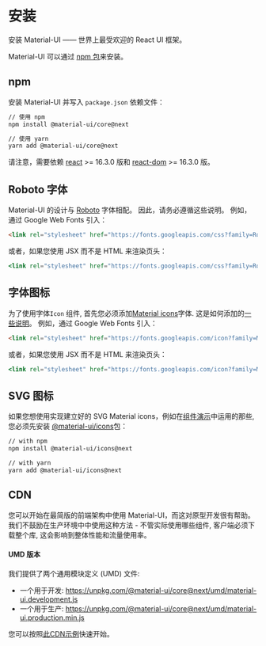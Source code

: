 # 安装

<p class="description">安装 Material-UI —— 世界上最受欢迎的 React UI 框架。</p>

Material-UI 可以通过 [npm 包](https://www.npmjs.com/package/@material-ui/core)来安装。

## npm

安装 Material-UI 并写入 `package.json` 依赖文件：

```sh
// 使用 npm
npm install @material-ui/core@next

// 使用 yarn
yarn add @material-ui/core@next
```

请注意，需要依赖 [react](https://www.npmjs.com/package/react) >= 16.3.0 版和 [react-dom](https://www.npmjs.com/package/react-dom) >= 16.3.0 版。

## Roboto 字体

Material-UI 的设计与 [Roboto](https://fonts.google.com/specimen/Roboto) 字体相配。 因此，请务必遵循这些说明。 例如，通过 Google Web Fonts 引入：

```html
<link rel="stylesheet" href="https://fonts.googleapis.com/css?family=Roboto:300,400,500">
```

或者，如果您使用 JSX 而不是 HTML 来渲染页头：

```jsx
<link rel="stylesheet" href="https://fonts.googleapis.com/css?family=Roboto:300,400,500" />
```

## 字体图标

为了使用字体`Icon` 组件, 首先您必须添加[Material icons](https://material.io/tools/icons/)字体. 这是如何添加的[一些说明](/style/icons/#font-icons)。 例如，通过 Google Web Fonts 引入：

```html
<link rel="stylesheet" href="https://fonts.googleapis.com/icon?family=Material+Icons">
```

或者，如果您使用 JSX 而不是 HTML 来渲染页头：

```jsx
<link rel="stylesheet" href="https://fonts.googleapis.com/icon?family=Material+Icons" />
```

## SVG 图标

如果您想使用实现建立好的 SVG Material icons，例如在[组件演示](/demos/app-bar/)中运用的那些, 您必须先安装 [@material-ui/icons](https://www.npmjs.com/package/@material-ui/icons)包：

```sh
// with npm
npm install @material-ui/icons@next

// with yarn
yarn add @material-ui/icons@next
```

## CDN

您可以开始在最简版的前端架构中使用 Material-UI，而这对原型开发很有帮助。 我们不鼓励在生产环境中中使用这种方法 - 不管实际使用哪些组件, 客户端必须下载整个库, 这会影响到整体性能和流量使用率。

#### UMD 版本

我们提供了两个通用模块定义 (UMD) 文件:

- 一个用于开发: https://unpkg.com/@material-ui/core@next/umd/material-ui.development.js
- 一个用于生产: https://unpkg.com/@material-ui/core@next/umd/material-ui.production.min.js

您可以按照[此CDN示例](https://github.com/mui-org/material-ui/tree/next/examples/cdn-next)快速开始。